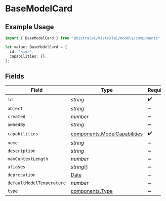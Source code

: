 # BaseModelCard

## Example Usage

```typescript
import { BaseModelCard } from "@mistralai/mistralai/models/components";

let value: BaseModelCard = {
  id: "<id>",
  capabilities: {},
};
```

## Fields

| Field                                                                                         | Type                                                                                          | Required                                                                                      | Description                                                                                   |
| --------------------------------------------------------------------------------------------- | --------------------------------------------------------------------------------------------- | --------------------------------------------------------------------------------------------- | --------------------------------------------------------------------------------------------- |
| `id`                                                                                          | *string*                                                                                      | :heavy_check_mark:                                                                            | N/A                                                                                           |
| `object`                                                                                      | *string*                                                                                      | :heavy_minus_sign:                                                                            | N/A                                                                                           |
| `created`                                                                                     | *number*                                                                                      | :heavy_minus_sign:                                                                            | N/A                                                                                           |
| `ownedBy`                                                                                     | *string*                                                                                      | :heavy_minus_sign:                                                                            | N/A                                                                                           |
| `capabilities`                                                                                | [components.ModelCapabilities](../../models/components/modelcapabilities.md)                  | :heavy_check_mark:                                                                            | N/A                                                                                           |
| `name`                                                                                        | *string*                                                                                      | :heavy_minus_sign:                                                                            | N/A                                                                                           |
| `description`                                                                                 | *string*                                                                                      | :heavy_minus_sign:                                                                            | N/A                                                                                           |
| `maxContextLength`                                                                            | *number*                                                                                      | :heavy_minus_sign:                                                                            | N/A                                                                                           |
| `aliases`                                                                                     | *string*[]                                                                                    | :heavy_minus_sign:                                                                            | N/A                                                                                           |
| `deprecation`                                                                                 | [Date](https://developer.mozilla.org/en-US/docs/Web/JavaScript/Reference/Global_Objects/Date) | :heavy_minus_sign:                                                                            | N/A                                                                                           |
| `defaultModelTemperature`                                                                     | *number*                                                                                      | :heavy_minus_sign:                                                                            | N/A                                                                                           |
| `type`                                                                                        | [components.Type](../../models/components/type.md)                                            | :heavy_minus_sign:                                                                            | N/A                                                                                           |